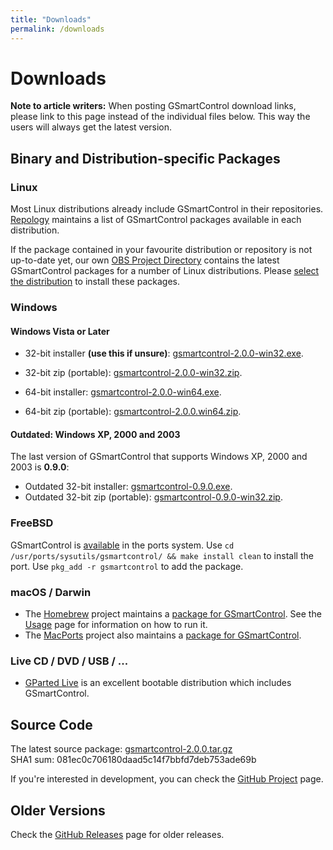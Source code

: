 ```yaml
---
title: "Downloads"
permalink: /downloads
---
```


# Downloads

**Note to article writers:** When posting GSmartControl download links, please
link to this page instead of the individual files below. This way the users will always get
the latest version.


## Binary and Distribution-specific Packages

### Linux

Most Linux distributions already include GSmartControl in their repositories.
[Repology](https://repology.org/project/gsmartcontrol/versions) maintains a list
of GSmartControl packages available in each distribution. 

If the package contained in your favourite distribution or repository is not up-to-date yet, our own
[OBS Project Directory](http://download.opensuse.org/repositories/home:/alex_sh:/gsmartcontrol:/stable_latest/)
contains the latest GSmartControl packages for a number of Linux distributions. Please
[select the distribution](https://software.opensuse.org//download.html?project=home%3Aalex_sh%3Agsmartcontrol%3Astable_latest&package=gsmartcontrol)
to install these packages.

### Windows

#### Windows Vista or Later

- 32-bit installer **(use this if unsure)**:
[gsmartcontrol-2.0.0-win32.exe](https://github.com/ashaduri/gsmartcontrol/releases/download/v2.0.0/gsmartcontrol-2.0.0-win32.exe).

- 32-bit zip (portable): [gsmartcontrol-2.0.0-win32.zip](https://github.com/ashaduri/gsmartcontrol/releases/download/v2.0.0/gsmartcontrol-2.0.0-win32.zip).

- 64-bit installer: [gsmartcontrol-2.0.0-win64.exe](https://github.com/ashaduri/gsmartcontrol/releases/download/v2.0.0/gsmartcontrol-2.0.0-win64.exe).

- 64-bit zip (portable): [gsmartcontrol-2.0.0.win64.zip](https://github.com/ashaduri/gsmartcontrol/releases/download/v2.0.0/gsmartcontrol-2.0.0-win64.zip).

#### Outdated: Windows XP, 2000 and 2003

The last version of GSmartControl that supports Windows XP, 2000 and 2003
is **0.9.0**:
- Outdated 32-bit installer: [gsmartcontrol-0.9.0.exe](https://github.com/ashaduri/gsmartcontrol/releases/download/v0.9.0/gsmartcontrol-0.9.0.exe).
- Outdated 32-bit zip (portable): [gsmartcontrol-0.9.0-win32.zip](https://github.com/ashaduri/gsmartcontrol/releases/download/v0.9.0/gsmartcontrol-0.9.0-win32.zip).


### FreeBSD

GSmartControl is [available](http://www.freshports.org/sysutils/gsmartcontrol) in the ports system.
Use `cd /usr/ports/sysutils/gsmartcontrol/ && make install clean` to install the port.
Use `pkg_add -r gsmartcontrol` to add the package.


### macOS / Darwin

- The [Homebrew](https://brew.sh/) project maintains a
[package for GSmartControl](https://formulae.brew.sh/formula/gsmartcontrol).
See the [Usage](usage.md) page for information on how to run it.
- The [MacPorts](https://www.macports.org/) project also maintains a
[package for GSmartControl](https://github.com/macports/macports-ports/blob/master/sysutils/gsmartcontrol/Portfile). 


### Live CD / DVD / USB / ...

- [GParted Live](http://gparted.org/livecd.php) is an excellent bootable distribution
which includes GSmartControl. 


## Source Code

The latest source package:
[gsmartcontrol-2.0.0.tar.gz](https://github.com/ashaduri/gsmartcontrol/archive/refs/tags/v2.0.0.tar.gz) \
SHA1 sum: 081ec0c706180daad5c14f7bbfd7deb753ade69b

If you're interested in development, you can check the
[GitHub Project](https://github.com/ashaduri/gsmartcontrol) page.


## Older Versions
Check the [GitHub Releases](https://github.com/ashaduri/gsmartcontrol/releases) page for older releases.
